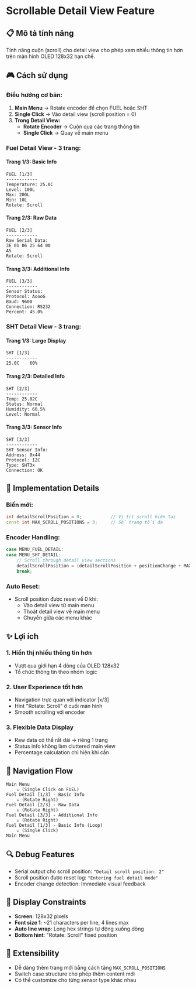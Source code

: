 # Scrollable Detail View Feature

## 📋 **Mô tả tính năng**
Tính năng cuộn (scroll) cho detail view cho phép xem nhiều thông tin hơn trên màn hình OLED 128x32 hạn chế.

## 🎮 **Cách sử dụng**

### **Điều hướng cơ bản:**
1. **Main Menu** → Rotate encoder để chọn FUEL hoặc SHT
2. **Single Click** → Vào detail view (scroll position = 0)
3. **Trong Detail View:**
   - **Rotate Encoder** → Cuộn qua các trang thông tin
   - **Single Click** → Quay về main menu

### **Fuel Detail View - 3 trang:**

#### **Trang 1/3: Basic Info**
```
FUEL [1/3]
------------
Temperature: 25.0C
Level: 100L
Max: 200L
Min: 10L
Rotate: Scroll
```

#### **Trang 2/3: Raw Data**
```
FUEL [2/3]
------------
Raw Serial Data:
3E 01 06 25 64 00
A5
Rotate: Scroll
```

#### **Trang 3/3: Additional Info**
```
FUEL [3/3]
------------
Sensor Status:
Protocol: AoooG
Baud: 9600
Connection: RS232
Percent: 45.0%
```

### **SHT Detail View - 3 trang:**

#### **Trang 1/3: Large Display**
```
SHT [1/3]
------------
25.0C    60%

```

#### **Trang 2/3: Detailed Info**
```
SHT [2/3]
------------
Temp: 25.02C
Status: Normal
Humidity: 60.5%
Level: Normal
```

#### **Trang 3/3: Sensor Info**
```
SHT [3/3]
------------
SHT Sensor Info:
Address: 0x44
Protocol: I2C
Type: SHT3x
Connection: OK
```

## 🔧 **Implementation Details**

### **Biến mới:**
```cpp
int detailScrollPosition = 0;           // Vị trí scroll hiện tại
const int MAX_SCROLL_POSITIONS = 3;     // Số trang tối đa
```

### **Encoder Handling:**
```cpp
case MENU_FUEL_DETAIL:
case MENU_SHT_DETAIL:
    // Scroll through detail view sections
    detailScrollPosition = (detailScrollPosition + positionChange + MAX_SCROLL_POSITIONS) % MAX_SCROLL_POSITIONS;
    break;
```

### **Auto Reset:**
- Scroll position được reset về 0 khi:
  - Vào detail view từ main menu
  - Thoát detail view về main menu
  - Chuyển giữa các menu khác

## ✨ **Lợi ích**

### **1. Hiển thị nhiều thông tin hơn**
- Vượt qua giới hạn 4 dòng của OLED 128x32
- Tổ chức thông tin theo nhóm logic

### **2. User Experience tốt hơn**
- Navigation trực quan với indicator [x/3]
- Hint "Rotate: Scroll" ở cuối màn hình
- Smooth scrolling với encoder

### **3. Flexible Data Display**
- Raw data có thể rất dài → riêng 1 trang
- Status info không làm cluttered main view
- Percentage calculation chỉ hiện khi cần

## 🎯 **Navigation Flow**

```
Main Menu
    ↓ (Single Click on FUEL)
Fuel Detail [1/3] - Basic Info
    ↓ (Rotate Right)
Fuel Detail [2/3] - Raw Data  
    ↓ (Rotate Right)
Fuel Detail [3/3] - Additional Info
    ↓ (Rotate Right)
Fuel Detail [1/3] - Basic Info (Loop)
    ↓ (Single Click)
Main Menu
```

## 🔍 **Debug Features**
- Serial output cho scroll position: `"Detail scroll position: 2"`
- Scroll position được reset log: `"Entering fuel detail mode"`
- Encoder change detection: Immediate visual feedback

## 📱 **Display Constraints**
- **Screen**: 128x32 pixels
- **Font size 1**: ~21 characters per line, 4 lines max
- **Auto line wrap**: Long hex strings tự động xuống dòng
- **Bottom hint**: "Rotate: Scroll" fixed position

## 🚀 **Extensibility**
- Dễ dàng thêm trang mới bằng cách tăng `MAX_SCROLL_POSITIONS`
- Switch case structure cho phép thêm content mới
- Có thể customize cho từng sensor type khác nhau